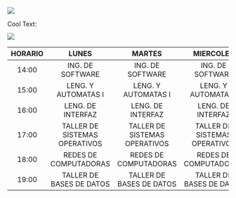 ![](https://images.cooltext.com/4040595166.png)

<a href="http://cooltext.com" target="_top"><img src="https://cooltext.com/images/ct_pixel.gif" width="80" height="15" alt="Cool Text: Logo and Graphics Generator" border="0" /></a>


![](GHLogoTMP.png)



| HORARIO |             LUNES             |             MARTES            |           MIERCOLES           |             JUEVES            |            VIERNES            |
|:-------:|:-----------------------------:|:-----------------------------:|:-----------------------------:|:-----------------------------:|:-----------------------------:|
|  14:00  |        ING. DE SOFTWARE       |        ING. DE SOFTWARE       |        ING. DE SOFTWARE       |        ING. DE SOFTWARE       |        ING. DE SOFTWARE       |
|  15:00  |      LENG. Y AUTOMATAS I      |      LENG. Y AUTOMATAS I      |      LENG. Y AUTOMATAS I      |      LENG. Y AUTOMATAS I      |      LENG. Y AUTOMATAS I      |
|  16:00  |       LENG. DE INTERFAZ       |       LENG. DE INTERFAZ       |       LENG. DE INTERFAZ       |       LENG. DE INTERFAZ       |       LENG. DE INTERFAZ       |
|  17:00  | TALLER DE SISTEMAS OPERATIVOS | TALLER DE SISTEMAS OPERATIVOS | TALLER DE SISTEMAS OPERATIVOS | TALLER DE SISTEMAS OPERATIVOS | TALLER DE SISTEMAS OPERATIVOS |
|  18:00  |     REDES DE COMPUTADORAS     |     REDES DE COMPUTADORAS     |     REDES DE COMPUTADORAS     |     REDES DE COMPUTADORAS     |     REDES DE COMPUTADORAS     |
|  19:00  |    TALLER DE BASES DE DATOS   |    TALLER DE BASES DE DATOS   |    TALLER DE BASES DE DATOS   |    TALLER DE BASES DE DATOS   |    TALLER DE BASES DE DATOS   |



